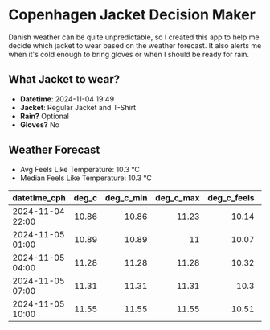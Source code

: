 
# Copenhagen Jacket Decision Maker

Danish weather can be quite unpredictable, so I created this app to help me decide which jacket to wear based on the weather forecast. 
It also alerts me when it's cold enough to bring gloves or when I should be ready for rain.

## What Jacket to wear?

- **Datetime**: 2024-11-04 19:49
- **Jacket**: Regular Jacket and T-Shirt
- **Rain?** Optional
- **Gloves?** No

## Weather Forecast
- Avg Feels Like Temperature: 10.3 °C
- Median Feels Like Temperature: 10.3 °C

| datetime_cph     |   deg_c |   deg_c_min |   deg_c_max |   deg_c_feels | weather   | wind   | rain   |
|:-----------------|--------:|------------:|------------:|--------------:|:----------|:-------|:-------|
| 2024-11-04 22:00 |   10.86 |       10.86 |       11.23 |         10.14 | Rain      | Low    | Low    |
| 2024-11-05 01:00 |   10.89 |       10.89 |       11    |         10.07 | Clouds    | Low    | None   |
| 2024-11-05 04:00 |   11.28 |       11.28 |       11.28 |         10.32 | Clouds    | Low    | None   |
| 2024-11-05 07:00 |   11.31 |       11.31 |       11.31 |         10.3  | Clouds    | Low    | None   |
| 2024-11-05 10:00 |   11.55 |       11.55 |       11.55 |         10.51 | Clouds    | Low    | None   |
        
